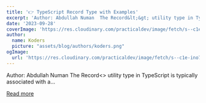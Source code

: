 ```yaml
---
title: '👉 TypeScript Record Type with Examples'
excerpt: 'Author: Abdullah Numan  The Record&lt;&gt; utility type in TypeScript is typically associated with a...'
date: '2023-09-28'
coverImage: 'https://res.cloudinary.com/practicaldev/image/fetch/s--c1e-ino7--/c_imagga_scale,f_auto,fl_progressive,h_420,q_auto,w_1000/https://dev-to-uploads.s3.amazonaws.com/uploads/articles/1vftrx398loawk94jumn.png'
author:
  name: Koders
  picture: "assets/blog/authors/koders.png"
ogImage:
  url: 'https://res.cloudinary.com/practicaldev/image/fetch/s--c1e-ino7--/c_imagga_scale,f_auto,fl_progressive,h_420,q_auto,w_1000/https://dev-to-uploads.s3.amazonaws.com/uploads/articles/1vftrx398loawk94jumn.png'
---
```


Author: Abdullah Numan  The Record&lt;&gt; utility type in TypeScript is typically associated with a...

[Read more](https://dev.to/refine/typescript-record-type-with-examples-l09)
